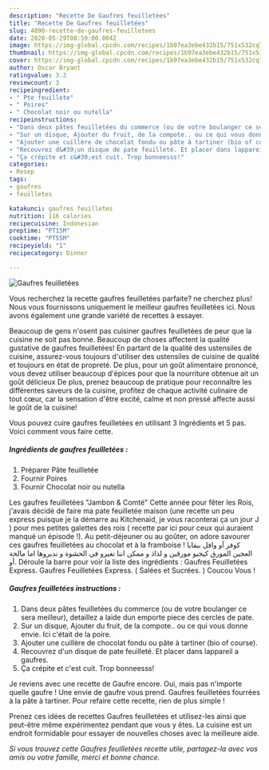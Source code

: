 ```yaml
---
description: "Recette De Gaufres feuilletées"
title: "Recette De Gaufres feuilletées"
slug: 4890-recette-de-gaufres-feuilletees
date: 2020-05-29T08:59:00.004Z
image: https://img-global.cpcdn.com/recipes/1b97ea3ebe432b15/751x532cq70/gaufres-feuilletees-photo-principale-de-la-recette.jpg
thumbnail: https://img-global.cpcdn.com/recipes/1b97ea3ebe432b15/751x532cq70/gaufres-feuilletees-photo-principale-de-la-recette.jpg
cover: https://img-global.cpcdn.com/recipes/1b97ea3ebe432b15/751x532cq70/gaufres-feuilletees-photo-principale-de-la-recette.jpg
author: Oscar Bryant
ratingvalue: 3.3
reviewcount: 3
recipeingredient:
- " Pte feuillete"
- " Poires"
- " Chocolat noir ou nutella"
recipeinstructions:
- "Dans deux pâtes feuilletées du commerce (ou de votre boulanger ce sera meilleur), detaillez a laide dun emporte piece des cercles de pate."
- "Sur un disque, Ajouter du fruit, de la compote.. ou ce qui vous donne envie. Ici c&#39;était de la poire."
- "Ajouter une cuillère de chocolat fondu ou pâte à tartiner (bio of course)."
- "Recouvrez d&#39;un disque de pate feuilleté. Et placer dans lappareil a gaufres."
- "Ça crépite et c&#39;est cuit. Trop bonneesss!"
categories:
- Resep
tags:
- gaufres
- feuilletes

katakunci: gaufres feuilletes 
nutrition: 116 calories
recipecuisine: Indonesian
preptime: "PT15M"
cooktime: "PT55M"
recipeyield: "1"
recipecategory: Dinner

---
```



![Gaufres feuilletées](https://img-global.cpcdn.com/recipes/1b97ea3ebe432b15/751x532cq70/gaufres-feuilletees-photo-principale-de-la-recette.jpg)

Vous recherchez la recette gaufres feuilletées parfaite? ne cherchez plus! Nous vous fournissons uniquement le meilleur gaufres feuilletées ici. Nous avons également une grande variété de recettes à essayer.

Beaucoup de gens n'osent pas cuisiner gaufres feuilletées de peur que la cuisine ne soit pas bonne. Beaucoup de choses affectent la qualité gustative de gaufres feuilletées! En partant de la qualité des ustensiles de cuisine, assurez-vous toujours d'utiliser des ustensiles de cuisine de qualité et toujours en état de propreté. De plus, pour un goût alimentaire prononcé, vous devez utiliser beaucoup d'épices pour que la nourriture obtenue ait un goût délicieux De plus, prenez beaucoup de pratique pour reconnaître les différentes saveurs de la cuisine, profitez de chaque activité culinaire de tout cœur, car la sensation d'être excité, calme et non pressé affecte aussi le goût de la cuisine!

<!--inarticleads1-->

Vous pouvez cuire gaufres feuilletées en utilisant 3 Ingrédients et 5 pas. Voici comment vous faire cette.

##### Ingrédients de gaufres feuilletées :

1. Préparer  Pâte feuilletée
1. Fournir  Poires
1. Fournir  Chocolat noir ou nutella


Les gaufres feuilletées &#34;Jambon &amp; Comté&#34; Cette année pour fêter les Rois, j&#39;avais décidé de faire ma pate feuilletée maison (une recette un peu express puisque je la démarre au Kitchenaid, je vous raconterai ça un jour J ) pour mes petites galettes des rois ( recette par ici pour ceux qui auraient manqué un épisode !). Au petit-déjeuner ou au goûter, on adore savourer ces gaufres feuilletées au chocolat et à la framboise ! كوفر أو وافل ببقايا العجين المورق كيجيو مورقين و لذاذ و ممكن اننا نغيرو في الحشوة و نديروها اما مالحة أو. Déroule la barre pour voir la liste des ingrédients : Gaufres Feuilletées Express. Gaufres Feuilletées Express. ( Salées et Sucrées. ) Coucou Vous ! 

<!--inarticleads2-->

##### Gaufres feuilletées instructions :

1. Dans deux pâtes feuilletées du commerce (ou de votre boulanger ce sera meilleur), detaillez a laide dun emporte piece des cercles de pate.
1. Sur un disque, Ajouter du fruit, de la compote.. ou ce qui vous donne envie. Ici c&#39;était de la poire.
1. Ajouter une cuillère de chocolat fondu ou pâte à tartiner (bio of course).
1. Recouvrez d&#39;un disque de pate feuilleté. Et placer dans lappareil a gaufres.
1. Ça crépite et c&#39;est cuit. Trop bonneesss!


Je reviens avec une recette de Gaufre encore. Oui, mais pas n&#39;importe quelle gaufre ! Une envie de gaufre vous prend. Gaufres feuilletées fourrées à la pâte à tartiner. Pour refaire cette recette, rien de plus simple ! 

<!--inarticleads1-->

<p>
Prenez ces idées de recettes Gaufres feuilletées et utilisez-les ainsi que peut-être même expérimentez pendant que vous y êtes. La cuisine est un endroit formidable pour essayer de nouvelles choses avec la meilleure aide.
</p>

<p>
<i>Si vous trouvez cette Gaufres feuilletées recette utile, partagez-la avec vos amis ou votre famille, merci et bonne chance.</i>
</p>
